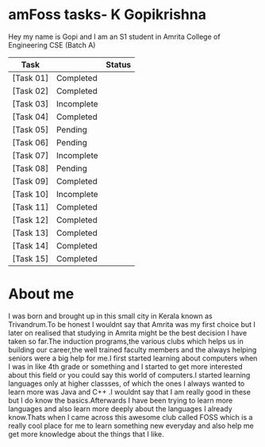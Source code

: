 # amFoss tasks- K Gopikrishna
Hey my name is Gopi and I am an S1 student in Amrita College of Engineering CSE (Batch A)

| Task | | Status |
| --- | --- | --- |
| [Task 01] | Completed |
| [Task 02] | Completed |
| [Task 03] | Incomplete |
| [Task 04] | Completed |
| [Task 05] | Pending |
| [Task 06] | Pending|
| [Task 07] | Incomplete |
| [Task 08] | Pending |
| [Task 09] | Completed |
| [Task 10] | Incomplete |
| [Task 11] | Completed |
| [Task 12] | Completed |
| [Task 13] | Completed |
| [Task 14] | Completed |
| [Task 15] | Completed |

# About me

I was born and brought up in this small city in Kerala known as Trivandrum.To be honest I wouldnt say that Amrita was my first choice but I later on realised that
studying in Amrita might be the best decision I have taken so far.The induction programs,the various clubs which helps us in building our career,the well trained faculty members and the always helping seniors were a big help for me.I first started learning about computers when I was in like 4th grade or something and I started to get more interested about this field or you could say this world of computers.I started learning languages only at higher classses, of which the ones I always wanted to learn more was Java and C++ .I wouldnt say that I am really good in these but I do know the basics.Afterwards I have been trying to learn more languages and also learn more deeply about the languages I already know.Thats when I came across this awesome club called FOSS which is a really cool place for me to learn something new everyday and also help me get more knowledge about the things that I like.
